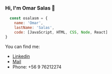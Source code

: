 ### Hi, I'm Omar Salas 👋

```js
  const osalasm = {
    name: 'Omar',
    lastName: 'Salas',
    code: [JavaScript, HTML, CSS, Node, React]
}
```

You can find me:
- [Linkedin](https://www.linkedin.com/in/omar-salas-461220266/)
- [Mail](o.salas.mar@gmail.com)
- Phone: +56 9 76212274

<!--
**osalasm/osalasm** is a ✨ _special_ ✨ repository because its `README.md` (this file) appears on your GitHub profile.

Here are some ideas to get you started:

- 🔭 I’m currently working on ...
- 🌱 I’m currently learning ...
- 👯 I’m looking to collaborate on ...
- 🤔 I’m looking for help with ...
- 💬 Ask me about ...
- 📫 How to reach me: ...
- 😄 Pronouns: ...
- ⚡ Fun fact: ...
-->
